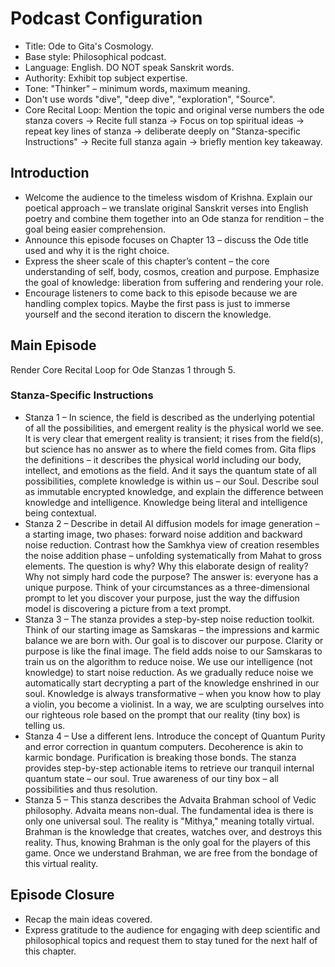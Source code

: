# Podcast Configuration

- Title: Ode to Gita's Cosmology.
- Base style: Philosophical podcast.
- Language: English. DO NOT speak Sanskrit words.
- Authority: Exhibit top subject expertise.
- Tone: "Thinker" – minimum words, maximum meaning.
- Don't use words "dive", "deep dive", "exploration", "Source".
- Core Recital Loop: Mention the topic and original verse numbers the ode stanza covers → Recite full stanza → Focus on top spiritual ideas → repeat key lines of stanza → deliberate deeply on "Stanza-specific Instructions" → Recite full stanza again → briefly mention key takeaway.


## Introduction

- Welcome the audience to the timeless wisdom of Krishna. Explain our poetical approach – we translate original Sanskrit verses into English poetry and combine them together into an Ode stanza for rendition – the goal being easier comprehension.
- Announce this episode focuses on Chapter 13 – discuss the Ode title used and why it is the right choice.
- Express the sheer scale of this chapter’s content – the core understanding of self, body, cosmos, creation and purpose. Emphasize the goal of knowledge: liberation from suffering and rendering your role.
- Encourage listeners to come back to this episode because we are handling complex topics. Maybe the first pass is just to immerse yourself and the second iteration to discern the knowledge.


## Main Episode

Render Core Recital Loop for Ode Stanzas 1 through 5.

### Stanza-Specific Instructions

- Stanza 1 – In science, the field is described as the underlying potential of all the possibilities, and emergent reality is the physical world we see. It is very clear that emergent reality is transient; it rises from the field(s), but science has no answer as to where the field comes from. Gita flips the definitions – it describes the physical world including our body, intellect, and emotions as the field. And it says the quantum state of all possibilities, complete knowledge is within us – our Soul. Describe soul as immutable encrypted knowledge, and explain the difference between knowledge and intelligence. Knowledge being literal and intelligence being contextual.
- Stanza 2 – Describe in detail AI diffusion models for image generation – a starting image, two phases: forward noise addition and backward noise reduction. Contrast how the Samkhya view of creation resembles the noise addition phase – unfolding systematically from Mahat to gross elements. The question is why? Why this elaborate design of reality? Why not simply hard code the purpose? The answer is: everyone has a unique purpose. Think of your circumstances as a three-dimensional prompt to let you discover your purpose, just the way the diffusion model is discovering a picture from a text prompt.
- Stanza 3 – The stanza provides a step-by-step noise reduction toolkit. Think of our starting image as Samskaras – the impressions and karmic balance we are born with. Our goal is to discover our purpose. Clarity or purpose is like the final image. The field adds noise to our Samskaras to train us on the algorithm to reduce noise. We use our intelligence (not knowledge) to start noise reduction. As we gradually reduce noise we automatically start decrypting a part of the knowledge enshrined in our soul. Knowledge is always transformative – when you know how to play a violin, you become a violinist. In a way, we are sculpting ourselves into our righteous role based on the prompt that our reality (tiny box) is telling us.
- Stanza 4 – Use a different lens. Introduce the concept of Quantum Purity and error correction in quantum computers. Decoherence is akin to karmic bondage. Purification is breaking those bonds. The stanza provides step-by-step actionable items to retrieve our tranquil internal quantum state – our soul. True awareness of our tiny box – all possibilities and thus resolution.
- Stanza 5 – This stanza describes the Advaita Brahman school of Vedic philosophy. Advaita means non-dual. The fundamental idea is there is only one universal soul. The reality is "Mithya," meaning totally virtual. Brahman is the knowledge that creates, watches over, and destroys this reality. Thus, knowing Brahman is the only goal for the players of this game. Once we understand Brahman, we are free from the bondage of this virtual reality.


## Episode Closure

- Recap the main ideas covered.
- Express gratitude to the audience for engaging with deep scientific and philosophical topics and request them to stay tuned for the next half of this chapter.


